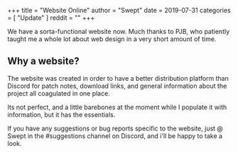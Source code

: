 +++
title = "Website Online"
author = "Swept"
date = 2019-07-31
categories = [
	"Update"
]
reddit = ""
+++

We have a sorta-functional website now. Much thanks to PJB, who patiently taught me a whole lot about web design in a very short amount of time.

<!--more-->

## Why a website?

The website was created in order to have a better distribution platform than Discord for patch notes, download links, and general information about the project all coagulated in one place.

Its not perfect, and a little barebones at the moment while I populate it with information, but it has the essentials.

If you have any suggestions or bug reports specific to the website, just @ Swept in the #suggestions channel on Discord, and i'll be happy to take a look.
